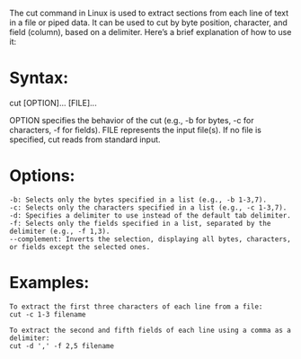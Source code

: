 The cut command in Linux is used to extract sections from each line of text in a file or piped data. It can be used to cut by byte position, character, and field (column), based on a delimiter. Here’s a brief explanation of how to use it:

# Syntax:
cut [OPTION]... [FILE]...

OPTION specifies the behavior of the cut (e.g., -b for bytes, -c for characters, -f for fields).
FILE represents the input file(s). If no file is specified, cut reads from standard input.

# Options:
    -b: Selects only the bytes specified in a list (e.g., -b 1-3,7).
    -c: Selects only the characters specified in a list (e.g., -c 1-3,7).
    -d: Specifies a delimiter to use instead of the default tab delimiter.
    -f: Selects only the fields specified in a list, separated by the delimiter (e.g., -f 1,3).
    --complement: Inverts the selection, displaying all bytes, characters, or fields except the selected ones.
# Examples:
    To extract the first three characters of each line from a file:
    cut -c 1-3 filename

    To extract the second and fifth fields of each line using a comma as a delimiter:
    cut -d ',' -f 2,5 filename

